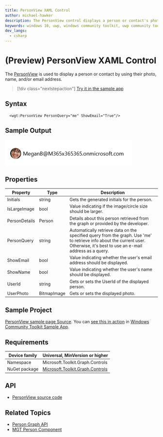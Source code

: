 ```yaml
---
title: PersonView XAML Control
author: michael-hawker
description: The PersonView control displays a person or contact's photo, name, and/or email address.
keywords: windows 10, uwp, windows community toolkit, uwp community toolkit, uwp toolkit, personview, person, user, contact, graph
dev_langs:
  - csharp
---
```


# (Preview) PersonView XAML Control

The [PersonView](/dotnet/api/microsoft.toolkit.graph.controls.personview) is used to display a person or contact by using their photo, name, and/or email address.

> [!div class="nextstepaction"]
> [Try it in the sample app](uwpct://controls?sample=PersonView)

## Syntax

```xaml
  <wgt:PersonView PersonQuery="me" ShowEmail="True"/>
```

## Sample Output

![PersonView Control](../../resources/images/Graph/Controls/PersonView.png)

## Properties

| Property | Type | Description |
| -- | -- | -- |
| Initials | string | Gets the generated initials for the person. |
| IsLargeImage | bool | Value indicating if the image/circle size should be larger. |
| PersonDetails | Person | Details about this person retrieved from the graph or provided by the developer. |
| PersonQuery | string | Automatically retrieve data on the specified query from the graph.  Use 'me' to retrieve info about the current user.  Otherwise, it's best to use an e-mail address as a query. |
| ShowEmail | bool | Value indicating whether the user's email address should be displayed. |
| ShowName | bool | Value indicating whether the user's name should be displayed. |
| UserId | string | Gets or sets the UserId of the displayed person. |
| UserPhoto | BitmapImage | Gets or sets the displayed photo. |

## Sample Project

[PersonView sample page Source](https://github.com/windows-toolkit/WindowsCommunityToolkit/tree/rel/7.0.0/Microsoft.Toolkit.Uwp.SampleApp/SamplePages/PersonView). You can [see this in action](uwpct://Controls?sample=PersonView) in [Windows Community Toolkit Sample App](https://aka.ms/windowstoolkitapp).

## Requirements

| Device family | Universal, MinVersion or higher |
| -- | -- |
| Namespace | Microsoft.Toolkit.Graph.Controls |
| NuGet package | [Microsoft.Toolkit.Graph.Controls](https://www.nuget.org/packages/Microsoft.Toolkit.Graph.Controls) |

## API

* [PersonView source code](https://github.com/windows-toolkit/Graph-Controls/tree/rel/7.0.0/Microsoft.Toolkit.Graph.Controls/Controls/PersonView)

## Related Topics

* [Person Graph API](/graph/api/resources/person?view=graph-rest-beta)
* [MGT Person Component](/graph/toolkit/components/person)
